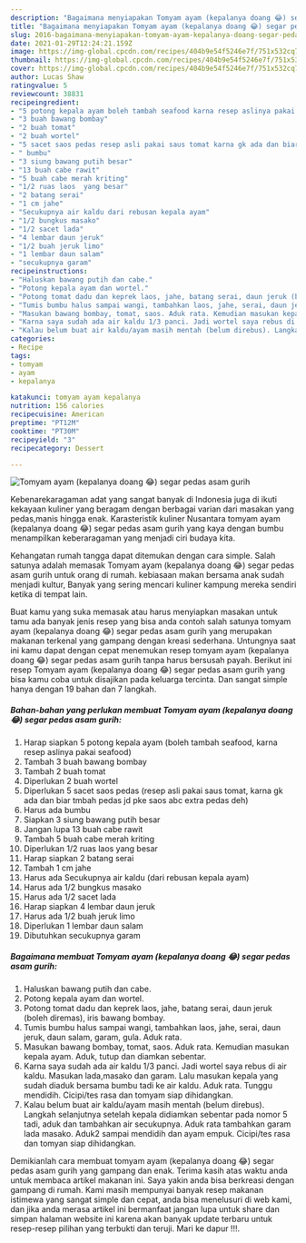 ```yaml
---
description: "Bagaimana menyiapakan Tomyam ayam (kepalanya doang 😂) segar pedas asam gurih Teruji"
title: "Bagaimana menyiapakan Tomyam ayam (kepalanya doang 😂) segar pedas asam gurih Teruji"
slug: 2016-bagaimana-menyiapakan-tomyam-ayam-kepalanya-doang-segar-pedas-asam-gurih-teruji
date: 2021-01-29T12:24:21.159Z
image: https://img-global.cpcdn.com/recipes/404b9e54f5246e7f/751x532cq70/tomyam-ayam-kepalanya-doang-😂-segar-pedas-asam-gurih-foto-resep-utama.jpg
thumbnail: https://img-global.cpcdn.com/recipes/404b9e54f5246e7f/751x532cq70/tomyam-ayam-kepalanya-doang-😂-segar-pedas-asam-gurih-foto-resep-utama.jpg
cover: https://img-global.cpcdn.com/recipes/404b9e54f5246e7f/751x532cq70/tomyam-ayam-kepalanya-doang-😂-segar-pedas-asam-gurih-foto-resep-utama.jpg
author: Lucas Shaw
ratingvalue: 5
reviewcount: 38831
recipeingredient:
- "5 potong kepala ayam boleh tambah seafood karna resep aslinya pakai seafood"
- "3 buah bawang bombay"
- "2 buah tomat"
- "2 buah wortel"
- "5 sacet saos pedas resep asli pakai saus tomat karna gk ada dan biar tmbah pedas jd pke saos abc extra pedas deh"
- " bumbu"
- "3 siung bawang putih besar"
- "13 buah cabe rawit"
- "5 buah cabe merah kriting"
- "1/2 ruas laos  yang besar"
- "2 batang serai"
- "1 cm jahe"
- "Secukupnya air kaldu dari rebusan kepala ayam"
- "1/2 bungkus masako"
- "1/2 sacet lada"
- "4 lembar daun jeruk"
- "1/2 buah jeruk limo"
- "1 lembar daun salam"
- "secukupnya garam"
recipeinstructions:
- "Haluskan bawang putih dan cabe."
- "Potong kepala ayam dan wortel."
- "Potong tomat dadu dan keprek laos, jahe, batang serai, daun jeruk (boleh diremas), iris bawang bombay."
- "Tumis bumbu halus sampai wangi, tambahkan laos, jahe, serai, daun jeruk, daun salam, garam, gula. Aduk rata."
- "Masukan bawang bombay, tomat, saos. Aduk rata. Kemudian masukan kepala ayam. Aduk, tutup dan diamkan sebentar."
- "Karna saya sudah ada air kaldu 1/3 panci. Jadi wortel saya rebus di air kaldu. Masukan lada,masako dan garam. Lalu masukan kepala yang sudah diaduk bersama bumbu tadi ke air kaldu. Aduk rata. Tunggu mendidih. Cicipi/tes rasa dan tomyam siap dihidangkan."
- "Kalau belum buat air kaldu/ayam masih mentah (belum direbus). Langkah selanjutnya setelah kepala didiamkan sebentar pada nomor 5 tadi, aduk dan tambahkan air secukupnya. Aduk rata tambahkan garam lada masako. Aduk2 sampai mendidih dan ayam empuk. Cicipi/tes rasa dan tomyan siap dihidangkan."
categories:
- Recipe
tags:
- tomyam
- ayam
- kepalanya

katakunci: tomyam ayam kepalanya 
nutrition: 156 calories
recipecuisine: American
preptime: "PT12M"
cooktime: "PT30M"
recipeyield: "3"
recipecategory: Dessert

---
```



![Tomyam ayam (kepalanya doang 😂) segar pedas asam gurih](https://img-global.cpcdn.com/recipes/404b9e54f5246e7f/751x532cq70/tomyam-ayam-kepalanya-doang-😂-segar-pedas-asam-gurih-foto-resep-utama.jpg)

Kebenarekaragaman adat yang sangat banyak di Indonesia juga di ikuti kekayaan kuliner yang beragam dengan berbagai varian dari masakan yang pedas,manis hingga enak. Karasteristik kuliner Nusantara tomyam ayam (kepalanya doang 😂) segar pedas asam gurih yang kaya dengan bumbu menampilkan keberaragaman yang menjadi ciri budaya kita.




Kehangatan rumah tangga dapat ditemukan dengan cara simple. Salah satunya adalah memasak Tomyam ayam (kepalanya doang 😂) segar pedas asam gurih untuk orang di rumah. kebiasaan makan bersama anak sudah menjadi kultur, Banyak yang sering mencari kuliner kampung mereka sendiri ketika di tempat lain.

Buat kamu yang suka memasak atau harus menyiapkan masakan untuk tamu ada banyak jenis resep yang bisa anda contoh salah satunya tomyam ayam (kepalanya doang 😂) segar pedas asam gurih yang merupakan makanan terkenal yang gampang dengan kreasi sederhana. Untungnya saat ini kamu dapat dengan cepat menemukan resep tomyam ayam (kepalanya doang 😂) segar pedas asam gurih tanpa harus bersusah payah.
Berikut ini resep Tomyam ayam (kepalanya doang 😂) segar pedas asam gurih yang bisa kamu coba untuk disajikan pada keluarga tercinta. Dan sangat simple hanya dengan 19 bahan dan 7 langkah.


<!--inarticleads1-->

##### Bahan-bahan yang perlukan membuat Tomyam ayam (kepalanya doang 😂) segar pedas asam gurih:

1. Harap siapkan 5 potong kepala ayam (boleh tambah seafood, karna resep aslinya pakai seafood)
1. Tambah 3 buah bawang bombay
1. Tambah 2 buah tomat
1. Diperlukan 2 buah wortel
1. Diperlukan 5 sacet saos pedas (resep asli pakai saus tomat, karna gk ada dan biar tmbah pedas jd pke saos abc extra pedas deh)
1. Harus ada  bumbu
1. Siapkan 3 siung bawang putih besar
1. Jangan lupa 13 buah cabe rawit
1. Tambah 5 buah cabe merah kriting
1. Diperlukan 1/2 ruas laos  yang besar
1. Harap siapkan 2 batang serai
1. Tambah 1 cm jahe
1. Harus ada Secukupnya air kaldu (dari rebusan kepala ayam)
1. Harus ada 1/2 bungkus masako
1. Harus ada 1/2 sacet lada
1. Harap siapkan 4 lembar daun jeruk
1. Harus ada 1/2 buah jeruk limo
1. Diperlukan 1 lembar daun salam
1. Dibutuhkan secukupnya garam




<!--inarticleads2-->

##### Bagaimana membuat  Tomyam ayam (kepalanya doang 😂) segar pedas asam gurih:

1. Haluskan bawang putih dan cabe.
1. Potong kepala ayam dan wortel.
1. Potong tomat dadu dan keprek laos, jahe, batang serai, daun jeruk (boleh diremas), iris bawang bombay.
1. Tumis bumbu halus sampai wangi, tambahkan laos, jahe, serai, daun jeruk, daun salam, garam, gula. Aduk rata.
1. Masukan bawang bombay, tomat, saos. Aduk rata. Kemudian masukan kepala ayam. Aduk, tutup dan diamkan sebentar.
1. Karna saya sudah ada air kaldu 1/3 panci. Jadi wortel saya rebus di air kaldu. Masukan lada,masako dan garam. Lalu masukan kepala yang sudah diaduk bersama bumbu tadi ke air kaldu. Aduk rata. Tunggu mendidih. Cicipi/tes rasa dan tomyam siap dihidangkan.
1. Kalau belum buat air kaldu/ayam masih mentah (belum direbus). Langkah selanjutnya setelah kepala didiamkan sebentar pada nomor 5 tadi, aduk dan tambahkan air secukupnya. Aduk rata tambahkan garam lada masako. Aduk2 sampai mendidih dan ayam empuk. Cicipi/tes rasa dan tomyan siap dihidangkan.




Demikianlah cara membuat tomyam ayam (kepalanya doang 😂) segar pedas asam gurih yang gampang dan enak. Terima kasih atas waktu anda untuk membaca artikel makanan ini. Saya yakin anda bisa berkreasi dengan gampang di rumah. Kami masih mempunyai banyak resep makanan istimewa yang sangat simple dan cepat, anda bisa menelusuri di web kami, dan jika anda merasa artikel ini bermanfaat jangan lupa untuk share dan simpan halaman website ini karena akan banyak update terbaru untuk resep-resep pilihan yang terbukti dan teruji. Mari ke dapur !!!. 
